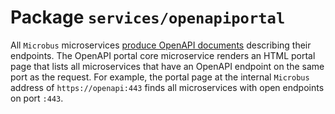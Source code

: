 # Package `services/openapiportal`

All `Microbus` microservices [produce OpenAPI documents](../blocks/openapi.md) describing their endpoints.
The OpenAPI portal core microservice renders an HTML portal page that lists all microservices that have an OpenAPI endpoint on the same port as the request. For example, the portal page at the internal `Microbus` address of `https://openapi:443` finds all microservices with open endpoints on port `:443`.
